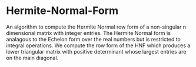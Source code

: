 # Hermite-Normal-Form
An algorithm to compute the Hermite Normal row form of a non-singular n dimensional matrix with integer entries.
The Hermite Normal form is analagous to the Echelon form over the real numbers but is restricted to integral operations.
We compute the row form of the HNF which produces a lower triangular matrix with positive determinant whose largest entries are on the main diagonal.
